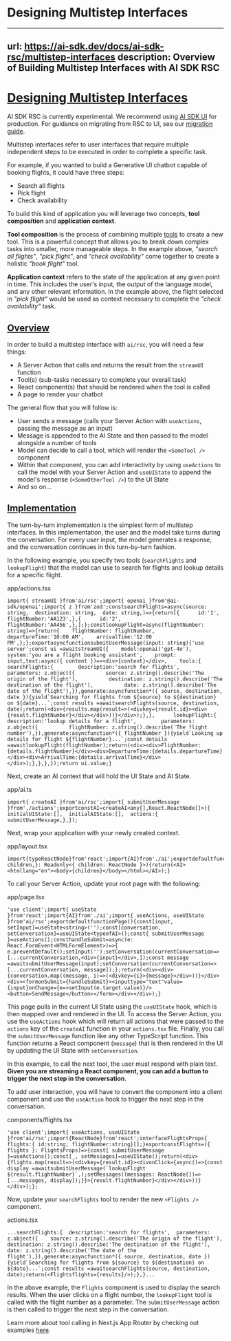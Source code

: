 # Designing Multistep Interfaces


---
url: https://ai-sdk.dev/docs/ai-sdk-rsc/multistep-interfaces
description: Overview of Building Multistep Interfaces with AI SDK RSC
---


# [Designing Multistep Interfaces](#designing-multistep-interfaces)


AI SDK RSC is currently experimental. We recommend using [AI SDK UI](/docs/ai-sdk-ui/overview) for production. For guidance on migrating from RSC to UI, see our [migration guide](/docs/ai-sdk-rsc/migrating-to-ui).

Multistep interfaces refer to user interfaces that require multiple independent steps to be executed in order to complete a specific task.

For example, if you wanted to build a Generative UI chatbot capable of booking flights, it could have three steps:

-   Search all flights
-   Pick flight
-   Check availability

To build this kind of application you will leverage two concepts, **tool composition** and **application context**.

**Tool composition** is the process of combining multiple [tools](/docs/ai-sdk-core/tools-and-tool-calling) to create a new tool. This is a powerful concept that allows you to break down complex tasks into smaller, more manageable steps. In the example above, *"search all flights"*, *"pick flight"*, and *"check availability"* come together to create a holistic *"book flight"* tool.

**Application context** refers to the state of the application at any given point in time. This includes the user's input, the output of the language model, and any other relevant information. In the example above, the flight selected in *"pick flight"* would be used as context necessary to complete the *"check availability"* task.


## [Overview](#overview)


In order to build a multistep interface with `ai/rsc`, you will need a few things:

-   A Server Action that calls and returns the result from the `streamUI` function
-   Tool(s) (sub-tasks necessary to complete your overall task)
-   React component(s) that should be rendered when the tool is called
-   A page to render your chatbot

The general flow that you will follow is:

-   User sends a message (calls your Server Action with `useActions`, passing the message as an input)
-   Message is appended to the AI State and then passed to the model alongside a number of tools
-   Model can decide to call a tool, which will render the `<SomeTool />` component
-   Within that component, you can add interactivity by using `useActions` to call the model with your Server Action and `useUIState` to append the model's response (`<SomeOtherTool />`) to the UI State
-   And so on...


## [Implementation](#implementation)


The turn-by-turn implementation is the simplest form of multistep interfaces. In this implementation, the user and the model take turns during the conversation. For every user input, the model generates a response, and the conversation continues in this turn-by-turn fashion.

In the following example, you specify two tools (`searchFlights` and `lookupFlight`) that the model can use to search for flights and lookup details for a specific flight.

app/actions.tsx

```
import{ streamUI }from'ai/rsc';import{ openai }from'@ai-sdk/openai';import{ z }from'zod';constsearchFlights=async(source: string,  destination: string,  date: string,)=>{return[{      id:'1',      flightNumber:'AA123',},{      id:'2',      flightNumber:'AA456',},];};constlookupFlight=async(flightNumber: string)=>{return{    flightNumber: flightNumber,    departureTime:'10:00 AM',    arrivalTime:'12:00 PM',};};exportasyncfunctionsubmitUserMessage(input: string){'use server';const ui =awaitstreamUI({    model:openai('gpt-4o'),    system:'you are a flight booking assistant',    prompt: input,text:async({ content })=><div>{content}</div>,    tools:{      searchFlights:{        description:'search for flights',        parameters: z.object({          source: z.string().describe('The origin of the flight'),          destination: z.string().describe('The destination of the flight'),          date: z.string().describe('The date of the flight'),}),generate:asyncfunction*({ source, destination, date }){yield`Searching for flights from ${source} to ${destination} on ${date}...`;const results =awaitsearchFlights(source, destination, date);return(<div>{results.map(result=>(<divkey={result.id}><div>{result.flightNumber}</div></div>))}</div>);},},      lookupFlight:{        description:'lookup details for a flight',        parameters: z.object({          flightNumber: z.string().describe('The flight number'),}),generate:asyncfunction*({ flightNumber }){yield`Looking up details for flight ${flightNumber}...`;const details =awaitlookupFlight(flightNumber);return(<div><div>FlightNumber:{details.flightNumber}</div><div>DepartureTime:{details.departureTime}</div><div>ArrivalTime:{details.arrivalTime}</div></div>);},},},});return ui.value;}
```

Next, create an AI context that will hold the UI State and AI State.

app/ai.ts

```
import{ createAI }from'ai/rsc';import{ submitUserMessage }from'./actions';exportconstAI=createAI<any[],React.ReactNode[]>({  initialUIState:[],  initialAIState:[],  actions:{    submitUserMessage,},});
```

Next, wrap your application with your newly created context.

app/layout.tsx

```
import{typeReactNode}from'react';import{AI}from'./ai';exportdefaultfunctionRootLayout({  children,}: Readonly<{ children: ReactNode }>){return(<AI><htmllang="en"><body>{children}</body></html></AI>);}
```

To call your Server Action, update your root page with the following:

app/page.tsx

```
'use client';import{ useState }from'react';import{AI}from'./ai';import{ useActions, useUIState }from'ai/rsc';exportdefaultfunctionPage(){const[input, setInput]=useState<string>('');const[conversation, setConversation]=useUIState<typeofAI>();const{ submitUserMessage }=useActions();consthandleSubmit=async(e: React.FormEvent<HTMLFormElement>)=>{    e.preventDefault();setInput('');setConversation(currentConversation=>[...currentConversation,<div>{input}</div>,]);const message =awaitsubmitUserMessage(input);setConversation(currentConversation=>[...currentConversation, message]);};return(<div><div>{conversation.map((message, i)=>(<divkey={i}>{message}</div>))}</div><div><formonSubmit={handleSubmit}><inputtype="text"value={input}onChange={e=>setInput(e.target.value)}/><button>SendMessage</button></form></div></div>);}
```

This page pulls in the current UI State using the `useUIState` hook, which is then mapped over and rendered in the UI. To access the Server Action, you use the `useActions` hook which will return all actions that were passed to the `actions` key of the `createAI` function in your `actions.tsx` file. Finally, you call the `submitUserMessage` function like any other TypeScript function. This function returns a React component (`message`) that is then rendered in the UI by updating the UI State with `setConversation`.

In this example, to call the next tool, the user must respond with plain text. **Given you are streaming a React component, you can add a button to trigger the next step in the conversation**.

To add user interaction, you will have to convert the component into a client component and use the `useAction` hook to trigger the next step in the conversation.

components/flights.tsx

```
'use client';import{ useActions, useUIState }from'ai/rsc';import{ReactNode}from'react';interfaceFlightsProps{  flights:{ id:string; flightNumber:string}[];}exportconstFlights=({ flights }: FlightsProps)=>{const{ submitUserMessage }=useActions();const[_, setMessages]=useUIState();return(<div>{flights.map(result=>(<divkey={result.id}><divonClick={async()=>{const display =awaitsubmitUserMessage(`lookupFlight ${result.flightNumber}`,);setMessages((messages: ReactNode[])=>[...messages, display]);}}>{result.flightNumber}</div></div>))}</div>);};
```

Now, update your `searchFlights` tool to render the new `<Flights />` component.

actions.tsx

```
...searchFlights:{  description:'search for flights',  parameters: z.object({    source: z.string().describe('The origin of the flight'),    destination: z.string().describe('The destination of the flight'),    date: z.string().describe('The date of the flight'),}),generate:asyncfunction*({ source, destination, date }){yield`Searching for flights from ${source} to ${destination} on ${date}...`;const results =awaitsearchFlights(source, destination, date);return(<Flightsflights={results}/>);},}...
```

In the above example, the `Flights` component is used to display the search results. When the user clicks on a flight number, the `lookupFlight` tool is called with the flight number as a parameter. The `submitUserMessage` action is then called to trigger the next step in the conversation.

Learn more about tool calling in Next.js App Router by checking out examples [here](/examples/next-app/tools).
